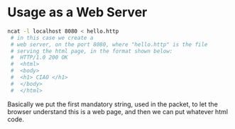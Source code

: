 # Usage as a Web Server

```sh
ncat -l localhost 8080 < hello.http
 # in this case we create a
 # web server, on the port 8080, where "hello.http" is the file
 # serving the html page, in the format shown below:
 #  HTTP/1.0 200 OK
 #  <html>
 #  <body>
 #  <h1> CIAO </h1>
 #  </body>
 #  </html>
```

Basically we put the first mandatory string, used in the
packet, to let the browser understand this is a web page, and
then we can put whatever html code.

